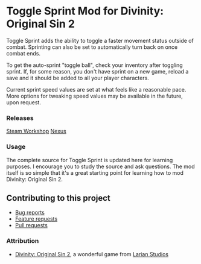 Toggle Sprint Mod for Divinity: Original Sin 2
=======
Toggle Sprint adds the ability to toggle a faster movement status outside of combat. Sprinting can also be set to automatically turn back on once combat ends.

To get the auto-sprint "toggle ball", check your inventory after toggling
sprint. If, for some reason, you don't have sprint on a new game, reload
a save and it should be added to all your player characters.

Current sprint speed values are set at what feels like a reasonable pace. More
options for tweaking speed values may be available in the future, upon
request.

### Releases
[Steam Workshop](https://steamcommunity.com/sharedfiles/filedetails/?id=1150604423) 
[Nexus](https://www.nexusmods.com/divinityoriginalsin2/mods/95/?)

### Usage
The complete source for Toggle Sprint is updated here for learning purposes. I encourage you to study the source and ask questions. The mod itself is so simple that it's a great starting point for learning how to mod Divinity: Original Sin 2.

## Contributing to this project

* [Bug reports](CONTRIBUTING.md#bugs)
* [Feature requests](CONTRIBUTING.md#features)
* [Pull requests](CONTRIBUTING.md#pull-requests)


### Attribution
- [Divinity: Original Sin 2](http://store.steampowered.com/app/435150/Divinity_Original_Sin_2/), a wonderful game from [Larian Studios](http://larian.com/)
